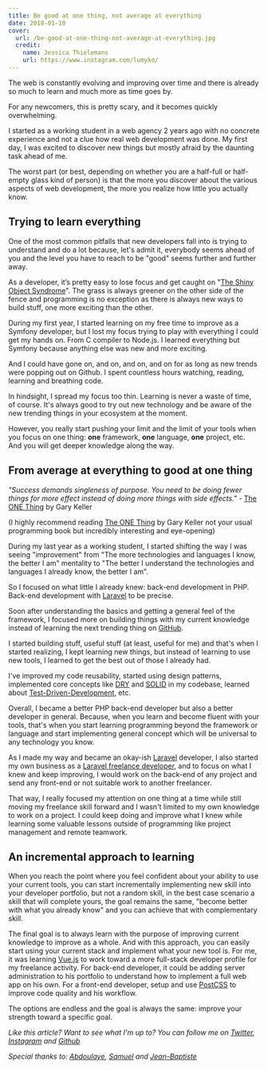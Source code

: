 ```yaml
---
title: Be good at one thing, not average at everything
date: 2018-01-10
cover:
  url: /be-good-at-one-thing-not-average-at-everything.jpg
  credit:
    name: Jessica Thielemans
    url: https://www.instagram.com/lumyko/
---
```


The web is constantly evolving and improving over time and there is already so much to learn and much more as time goes by.

For any newcomers, this is pretty scary, and it becomes quickly overwhelming.

I started as a working student in a web agency 2 years ago with no concrete experience and not a clue how real web development was done. My first day, I was excited to discover new things but mostly afraid by the daunting task ahead of me.

The worst part (or best, depending on whether you are a half-full or half-empty glass kind of person) is that the more you discover about the various aspects of web development, the more you realize how little you actually know.

## Trying to learn everything

One of the most common pitfalls that new developers fall into is trying to understand and do a lot because, let's admit it, everybody seems ahead of you and the level you have to reach to be "good" seems further and further away.

As a developer, it’s pretty easy to lose focus and get caught on "[The Shiny Object Syndrome](https://www.quora.com/Whats-shiny-object-syndrome)". The grass is always greener on the other side of the fence and programming is no exception as there is always new ways to build stuff, one more exciting than the other.

During my first year, I started learning on my free time to improve as a Symfony developer, but I lost my focus trying to play with everything I could get my hands on. From C compiler to Node.js. I learned everything but Symfony because anything else was new and more exciting.

And I could have gone on, and on, and on, and on for as long as new trends were popping out on Github. I spent countless hours watching, reading, learning and breathing code.

In hindsight, I spread my focus too thin. Learning is never a waste of time, of course. It's always good to try out new technology and be aware of the new trending things in your ecosystem at the moment.

However, you really start pushing your limit and the limit of your tools when you focus on one thing: **one** framework, **one** language, **one** project, etc. And you will get deeper knowledge along the way.

## From average at everything to good at one thing

_"Success demands singleness of purpose. You need to be doing fewer things for more effect instead of doing more things with side effects."_ - [The ONE Thing](https://www.audible.fr/pd/Ang-Business/The-ONE-Thing-Livre-Audio/B00FOXX83O/ref=a_search_c4_1_1_srImg?qid=1515172427&sr=1-1) by Gary Keller

(I highly recommend reading [The ONE Thing](https://www.audible.fr/pd/Ang-Business/The-ONE-Thing-Livre-Audio/B00FOXX83O/ref=a_search_c4_1_1_srImg?qid=1515172427&sr=1-1) by Gary Keller not your usual programming book but incredibly interesting and eye-opening)

During my last year as a working student, I started shifting the way I was seeing "improvement" from "The more technologies and languages I know, the better I am" mentality to "The better I understand the technologies and languages I already know, the better I am".

So I focused on what little I already knew: back-end development in PHP. Back-end development with [Laravel](https://laravel.com) to be precise.

Soon after understanding the basics and getting a general feel of the framework, I focused more on building things with my current knowledge instead of learning the next trending thing on [GitHub](https://github.com).

I started building stuff, useful stuff (at least, useful for me) and that's when I started realizing, I kept learning new things, but instead of learning to use new tools, I learned to get the best out of those I already had.

I've improved my code reusability, started using design patterns, implemented core concepts like [DRY](https://en.wikipedia.org/wiki/Don%27t_repeat_yourself) and [SOLID](<https://en.wikipedia.org/wiki/SOLID_(object-oriented_design)>) in my codebase, learned about [Test-Driven-Development](https://en.wikipedia.org/wiki/Test-driven_development), etc.

Overall, I became a better PHP back-end developer but also a better developer in general. Because, when you learn and become fluent with your tools, that's when you start learning programming beyond the framework or language and start implementing general concept which will be universal to any technology you know.

As I made my way and became an okay-ish [Laravel](https://laravel.com) developer, I also started my own business as a [Laravel freelance developer](https://www.malt.fr/profile/stevenyung), and to focus on what I knew and keep improving, I would work on the back-end of any project and send any front-end or not suitable work to another freelancer.

That way, I really focused my attention on one thing at a time while still moving my freelance skill forward and I wasn't limited to my own knowledge to work on a project. I could keep doing and improve what I knew while learning some valuable lessons outside of programming like project management and remote teamwork.

## An incremental approach to learning

When you reach the point where you feel confident about your ability to use your current tools, you can start incrementally implementing new skill into your developer portfolio, but not a random skill, in the best case scenario a skill that will complete yours, the goal remains the same, "become better with what you already know" and you can achieve that with complementary skill.

The final goal is to always learn with the purpose of improving current knowledge to improve as a whole. And with this approach, you can easily start using your current stack and implement what your new tool is.
For me, it was learning [Vue.js](https://vuejs.org) to work toward a more full-stack developer profile for my freelance activity.
For back-end developer, it could be adding server administration to his portfolio to understand how to implement a full web app on his own.
For a front-end developer, setup and use [PostCSS](http://postcss.org) to improve code quality and his workflow.

The options are endless and the goal is always the same: improve your strength toward a specific goal.

_Like this article? Want to see what I'm up to? You can follow me on [Twitter](https://goo.gl/fJiHjJ), [Instagram](https://goo.gl/Y77U6M) and [Github](https://goo.gl/m7WMo1)_

_Special thanks to: [Abdoulaye](https://goo.gl/2Ezjbz), [Samuel](https://twitter.com/AukRaiser) and [Jean-Baptiste](https://github.com/veronj)_
